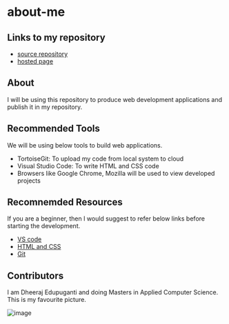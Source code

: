 # about-me

## Links to my repository
- [source repository](https://github.com/Dheeraj0327/about-me) 
- [hosted page](https://dheeraj0327.github.io/about-me/)

## About

I will be using this repository to produce web development applications and publish it in my repository.

## Recommended Tools

We will be using below tools to build web applications.

- TortoiseGit: To upload my code from local system to cloud
- Visual Studio Code: To write HTML and CSS code
- Browsers like  Google Chrome, Mozilla will be used to view developed projects

## Recomnemded Resources

If you are a beginner, then I would suggest to refer below links before starting the development.

- [VS code](https://johnpapa.net/learning-visual-studio-code/)
- [HTML and CSS](https://www.w3schools.com/html/)
- [Git](https://try.github.io/)


## Contributors

I am Dheeraj Edupuganti and doing Masters in Applied Computer Science. This is my favourite picture.

![image](https://github.com/Dheeraj0327/about-me/blob/master/FB_IMG_1567197302952.jpeg?raw=true)
